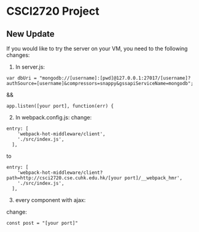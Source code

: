 # CSCI2720 Project
## New Update
If you would like to try the server on your VM, you need to the following changes:
1. In server.js:
```
var dbUri = "mongodb://[username]:[pwd]@127.0.0.1:27017/[username]?authSource=[username]&compressors=snappy&gssapiServiceName=mongodb";
```
&&
```
app.listen([your port], function(err) {
```

2. In webpack.config.js:
change:
```
entry: [
    'webpack-hot-middleware/client',
    './src/index.js',
  ],
```
to
```
entry: [
    'webpack-hot-middleware/client?path=http://csci2720.cse.cuhk.edu.hk/[your port]/__webpack_hmr',
    './src/index.js',
  ],
```
3. every component with ajax:

change:
```
const post = "[your port]"
```
